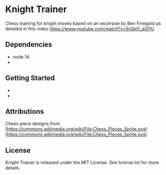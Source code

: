 # Knight Trainer

Chess training for knight moves based on an excersise by Ben Finegold as detailed in this video https://www.youtube.com/watch?v=SrQlpY_eGYU

## Dependencies

* node 14
* 

## Getting Started

* 
* 

## Attributions

Chess piece designs from [https://commons.wikimedia.org/wiki/File:Chess_Pieces_Sprite.svg](https://commons.wikimedia.org/wiki/File:Chess_Pieces_Sprite.svg)

## License

Knight Trainer is released under the MIT License. See license.txt for more details.
